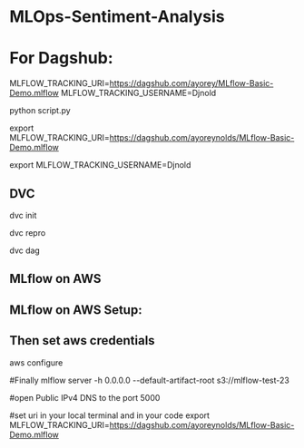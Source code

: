 # MLOps-Sentiment-Analysis


# For Dagshub:

MLFLOW_TRACKING_URI=https://dagshub.com/ayorey/MLflow-Basic-Demo.mlflow
MLFLOW_TRACKING_USERNAME=Djnold

python script.py

export MLFLOW_TRACKING_URI=https://dagshub.com/ayoreynolds/MLflow-Basic-Demo.mlflow

export MLFLOW_TRACKING_USERNAME=Djnold


## DVC

dvc init

dvc repro

dvc dag


## MLflow on AWS

## MLflow on AWS Setup:
<!-- Login to AWS console.
Create IAM user with AdministratorAccess
Export the credentials in your AWS CLI by running "aws configure"
Create a s3 bucket
Create EC2 machine (Ubuntu) & add Security groups 5000 port
Login to AWS console.
Create IAM user with AdministratorAccess
Export the credentials in your AWS CLI by running "aws configure"
Create a s3 bucket
Create EC2 machine (Ubuntu) & add Security groups 5000 port

sudo apt update

sudo apt install python3-pip

sudo apt install pipenv

sudo apt install virtualenv

mkdir mlflow

cd mlflow

pipenv install mlflow

pipenv install awscli

pipenv install boto3

pipenv shell -->


## Then set aws credentials
aws configure


#Finally 
mlflow server -h 0.0.0.0 --default-artifact-root s3://mlflow-test-23

#open Public IPv4 DNS to the port 5000


#set uri in your local terminal and in your code 
export MLFLOW_TRACKING_URI=https://dagshub.com/ayoreynolds/MLflow-Basic-Demo.mlflow
